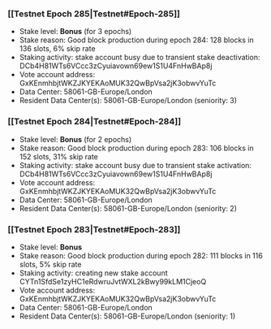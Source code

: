 ### [[Testnet Epoch 285|Testnet#Epoch-285]]
* Stake level: **Bonus** (for 3 epochs)
* Stake reason: Good block production during epoch 284: 128 blocks in 136 slots, 6% skip rate
* Staking activity: stake account busy due to transient stake deactivation: DCb4H81WTs6VCcc3zCyuiavown69ew1S1U4FnHwBAp8j
* Vote account address: GxKEnmhbjtWKZJKYEKAoMUK32QwBpVsa2jK3obwvYuTc
* Data Center: 58061-GB-Europe/London
* Resident Data Center(s): 58061-GB-Europe/London (seniority: 3)
### [[Testnet Epoch 284|Testnet#Epoch-284]]
* Stake level: **Bonus** (for 2 epochs)
* Stake reason: Good block production during epoch 283: 106 blocks in 152 slots, 31% skip rate
* Staking activity: stake account busy due to transient stake activation: DCb4H81WTs6VCcc3zCyuiavown69ew1S1U4FnHwBAp8j
* Vote account address: GxKEnmhbjtWKZJKYEKAoMUK32QwBpVsa2jK3obwvYuTc
* Data Center: 58061-GB-Europe/London
* Resident Data Center(s): 58061-GB-Europe/London (seniority: 2)
### [[Testnet Epoch 283|Testnet#Epoch-283]]
* Stake level: **Bonus**
* Stake reason: Good block production during epoch 282: 111 blocks in 116 slots, 5% skip rate
* Staking activity: creating new stake account CYTn1SfdSe1zyHC1eRdwruJvtWXL2kBwy99kLM1CjeoQ
* Vote account address: GxKEnmhbjtWKZJKYEKAoMUK32QwBpVsa2jK3obwvYuTc
* Data Center: 58061-GB-Europe/London
* Resident Data Center(s): 58061-GB-Europe/London (seniority: 1)
